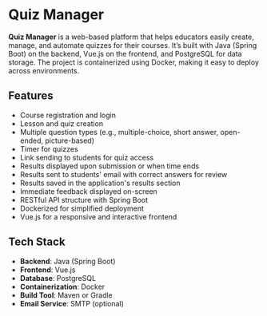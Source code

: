 # Quiz Manager

**Quiz Manager** is a web-based platform that helps educators easily create, manage, and automate quizzes for their courses. It’s built with Java (Spring Boot) on the backend, Vue.js on the frontend, and PostgreSQL for data storage. The project is containerized using Docker, making it easy to deploy across environments.


## Features
- Course registration and login
- Lesson and quiz creation
- Multiple question types (e.g., multiple-choice, short answer, open-ended, picture-based)
- Timer for quizzes
- Link sending to students for quiz access
- Results displayed upon submission or when time ends
- Results sent to students' email with correct answers for review
- Results saved in the application's results section
- Immediate feedback displayed on-screen
- RESTful API structure with Spring Boot
- Dockerized for simplified deployment
- Vue.js for a responsive and interactive frontend

## Tech Stack
- **Backend**: Java (Spring Boot)
- **Frontend**: Vue.js
- **Database**: PostgreSQL
- **Containerization**: Docker
- **Build Tool**: Maven or Gradle
- **Email Service**: SMTP (optional)
